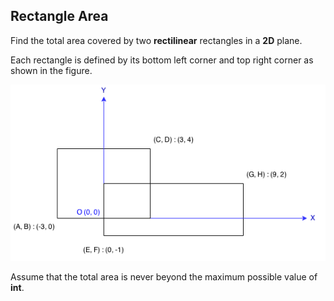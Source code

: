 ## Rectangle Area

Find the total area covered by two **rectilinear** rectangles in a **2D** plane.

Each rectangle is defined by its bottom left corner and top right corner as shown in the figure.

![Rectangle Area](https://raw.githubusercontent.com/cloudzfy/leetcode/master/images/rectangle_area.png)

Assume that the total area is never beyond the maximum possible value of **int**.
